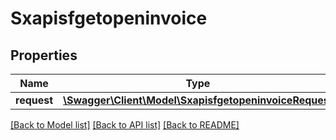 # Sxapisfgetopeninvoice

## Properties
Name | Type | Description | Notes
------------ | ------------- | ------------- | -------------
**request** | [**\Swagger\Client\Model\SxapisfgetopeninvoiceRequest**](SxapisfgetopeninvoiceRequest.md) |  | [optional] 

[[Back to Model list]](../README.md#documentation-for-models) [[Back to API list]](../README.md#documentation-for-api-endpoints) [[Back to README]](../README.md)


